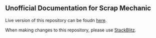 ## Unofficial Documentation for Scrap Mechanic
Live version of this repository can be foudn [here](https://docs.scrapmods.io/).

When making changes to this repository, please use [StackBlitz](https://pr.new/github.com/Scrap-Mechanic-Modding/Scrap-Mechanic-Modding.github.io).